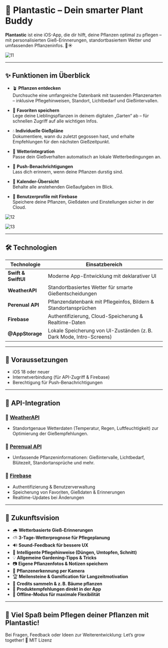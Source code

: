 # 🌿 Plantastic – Dein smarter Plant Buddy


**Plantastic** ist eine iOS-App, die dir hilft, deine Pflanzen optimal zu pflegen – mit personalisierten Gieß-Erinnerungen, standortbasiertem Wetter und umfassenden Pflanzeninfos. 🌱☀️


![11](https://github.com/user-attachments/assets/6455931d-bb95-47a4-a188-0388416e110a)



---

## ✨ Funktionen im Überblick

- 🪴 **Pflanzen entdecken**  
  Durchsuche eine umfangreiche Datenbank mit tausenden Pflanzenarten – inklusive Pflegehinweisen, Standort, Lichtbedarf und Gießintervallen.

- 🌟 **Favoriten speichern**  
  Lege deine Lieblingspflanzen in deinem digitalen „Garten“ ab – für schnellen Zugriff auf alle wichtigen Infos.

- 💧 **Individuelle Gießpläne**  
  Dokumentiere, wann du zuletzt gegossen hast, und erhalte Empfehlungen für den nächsten Gießzeitpunkt.

- 📍 **Wetterintegration**  
  Passe dein Gießverhalten automatisch an lokale Wetterbedingungen an.

- 🔔 **Push-Benachrichtigungen**  
  Lass dich erinnern, wenn deine Pflanzen durstig sind.

- 📆 **Kalender-Übersicht**  
  Behalte alle anstehenden Gießaufgaben im Blick.

- 🔐 **Benutzerprofile mit Firebase**  
  Speichere deine Pflanzen, Gießdaten und Einstellungen sicher in der Cloud.




![12](https://github.com/user-attachments/assets/f899d5f9-a409-4280-a2b1-89d7b7119ffd)



![13](https://github.com/user-attachments/assets/c1dcae12-dad7-4244-8be1-416a9fce226a)


---

## 🛠️ Technologien

| Technologie      | Einsatzbereich                                                                 |
|------------------|--------------------------------------------------------------------------------|
| **Swift & SwiftUI** | Moderne App-Entwicklung mit deklarativer UI                                 |
| **WeatherAPI**      | Standortbasiertes Wetter für smarte Gießentscheidungen                      |
| **Perenual API**    | Pflanzendatenbank mit Pflegeinfos, Bildern & Standortansprüchen             |
| **Firebase**        | Authentifizierung, Cloud-Speicherung & Realtime-Daten                       |
| **@AppStorage**     | Lokale Speicherung von UI-Zuständen (z. B. Dark Mode, Intro-Screens)        |

---

## 📲 Voraussetzungen

- iOS 18 oder neuer  
- Internetverbindung (für API-Zugriff & Firebase)  
- Berechtigung für Push-Benachrichtigungen

---

## 🔗 API-Integration

### 📍 [WeatherAPI](https://api.weatherapi.com/)  
- Standortgenaue Wetterdaten (Temperatur, Regen, Luftfeuchtigkeit) zur Optimierung der Gießempfehlungen.

### 🌱 [Perenual API](https://perenual.com/api/)  
- Umfassende Pflanzeninformationen: Gießintervalle, Lichtbedarf, Blütezeit, Standortansprüche und mehr.

### 🔐 [Firebase](https://firebase.google.com/)  
- Authentifizierung & Benutzerverwaltung  
- Speicherung von Favoriten, Gießdaten & Erinnerungen  
- Realtime-Updates bei Änderungen



---

## 🚀 Zukunftsvision

- 🌧 **Wetterbasierte Gieß-Erinnerungen**  
- ⛅️ **3-Tage-Wetterprognose für Pflegeplanung**  
- 🔊 **Sound-Feedback für bessere UX**  
- 🌿 **Intelligente Pflegehinweise (Düngen, Umtopfen, Schnitt)**  
- 💡 **Allgemeine Gardening-Tipps & Tricks**  
- 📷 **Eigene Pflanzenfotos & Notizen speichern**  
- 📸 **Pflanzenerkennung per Kamera**  
- 🏆 **Meilensteine & Gamification für Langzeitmotivation**  
- 🎯 **Credits sammeln & z. B. Bäume pflanzen**  
- 🔗 **Produktempfehlungen direkt in der App**  
- 📴 **Offline-Modus für maximale Flexibilität**

---

## 💚 Viel Spaß beim Pflegen deiner Pflanzen mit Plantastic!

Bei Fragen, Feedback oder Ideen zur Weiterentwicklung: Let’s grow together! 🌱
MIT Lizenz
